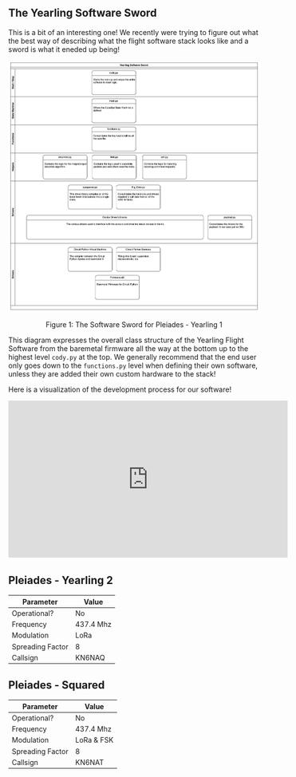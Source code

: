 ## The Yearling Software Sword

This is a bit of an interesting one! We recently were trying to figure out what the best way of describing what the flight software stack looks like and a sword is what it eneded up being! 

![Figure 1](images/sword.png)
<p align="center">Figure 1: The Software Sword for Pleiades - Yearling 1</p>

This diagram expresses the overall class structure of the Yearling Flight Software from the baremetal firmware all the way at the bottom up to the highest level ```cody.py``` at the top. We generally recommend that the end user only goes down to the ```functions.py``` level when defining their own software, unless they are added their own custom hardware to the stack! 

Here is a visualization of the development process for our software! 
<iframe width="560" height="315" src="https://www.youtube.com/embed/9-mW69L0Mcs?si=EHgs19kBj3hEUDcQ" title="YouTube video player" frameborder="0" allow="accelerometer; autoplay; clipboard-write; encrypted-media; gyroscope; picture-in-picture; web-share" referrerpolicy="strict-origin-when-cross-origin" allowfullscreen></iframe>


## Pleiades - Yearling 2
| Parameter | Value |
| -------- | -------- |
| Operational?   | No   |
| Frequency   | 437.4 Mhz   |
| Modulation   | LoRa   |
| Spreading Factor   | 8   |
| Callsign   | KN6NAQ   |

## Pleiades - Squared
| Parameter | Value |
| -------- | -------- |
| Operational?   | No   |
| Frequency   | 437.4 Mhz   |
| Modulation   | LoRa & FSK  |
| Spreading Factor   | 8   |
| Callsign   | KN6NAT   |